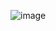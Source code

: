 ![image](https://github.com/Rahul-chaurasiya/Leetcode-Practice-Problem/assets/77222540/1199077d-01fe-41c8-883f-c6845c7100bc)
